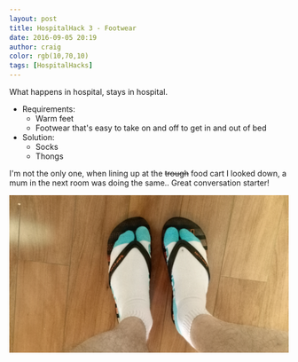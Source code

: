 ```yaml
---
layout: post
title: HospitalHack 3 - Footwear
date: 2016-09-05 20:19
author: craig
color: rgb(10,70,10)
tags: [HospitalHacks]
---
```

What happens in hospital, stays in hospital.
<ul>
	<li>Requirements:
<ul>
	<li>Warm feet</li>
	<li>Footwear that's easy to take on and off to get in and out of bed</li>
</ul>
</li>
	<li>Solution:
<ul>
	<li>Socks</li>
	<li>Thongs</li>
</ul>
</li>
</ul>
I'm not the only one, when lining up at the <del>trough</del> food cart I looked down, a mum in the next room was doing the same.. Great conversation starter!

![Image of socks in thongs](/assets/img/posts/feet.jpg "Thong with socks")

&nbsp;
